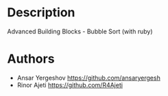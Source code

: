 # Description
Advanced Building Blocks - Bubble Sort (with ruby)
 
Authors
===
* Ansar Yergeshov https://github.com/ansaryergesh
* Rinor Ajeti https://github.com/R4Ajeti